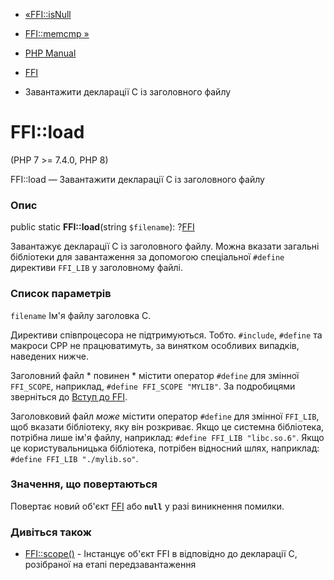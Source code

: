 - [«FFI::isNull](ffi.isnull.md)
- [FFI::memcmp »](ffi.memcmp.md)

- [PHP Manual](index.md)
- [FFI](class.ffi.md)
- Завантажити декларації C із заголовного файлу

# FFI::load

(PHP 7 \>= 7.4.0, PHP 8)

FFI::load — Завантажити декларації C із заголовного файлу

### Опис

public static **FFI::load**(string `$filename`): ?[FFI](class.ffi.md)

Завантажує декларації C із заголовного файлу. Можна вказати загальні
бібліотеки для завантаження за допомогою спеціальної `#define` директиви
`FFI_LIB` у заголовному файлі.

### Список параметрів

`filename`
Ім'я файлу заголовка C.

Директиви співпроцесора не підтримуються. Тобто. `#include`, `#define` та
макроси CPP не працюватимуть, за винятком особливих випадків,
наведених нижче.

Заголовний файл * повинен * містити оператор `#define` для змінної
`FFI_SCOPE`, наприклад, `#define FFI_SCOPE "MYLIB"`. За подробицями
зверніться до [Вступ до FFI](class.ffi.md#ffi.intro).

Заголовковий файл *може* містити оператор `#define` для змінної
`FFI_LIB`, щоб вказати бібліотеку, яку він розкриває. Якщо це
системна бібліотека, потрібна лише ім'я файлу, наприклад:
`#define FFI_LIB "libc.so.6"`. Якщо це користувальницька
бібліотека, потрібен відносний шлях, наприклад:
`#define FFI_LIB "./mylib.so"`.

### Значення, що повертаються

Повертає новий об'єкт [FFI](class.ffi.md) або **`null`** у разі
виникнення помилки.

### Дивіться також

- [FFI::scope()](ffi.scope.md) - Інстанцує об'єкт FFI в
відповідно до декларації С, розібраної на етапі передзавантаження
